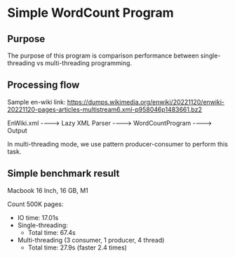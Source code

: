 # Simple WordCount Program

## Purpose
The purpose of this program is comparison performance between single-threading vs multi-threading programming.

## Processing flow
Sample en-wiki link: https://dumps.wikimedia.org/enwiki/20221120/enwiki-20221120-pages-articles-multistream6.xml-p958046p1483661.bz2

EnWiki.xml ----> Lazy XML Parser ----> WordCountProgram ----> Output

In multi-threading mode, we use pattern producer-consumer to perform this task.

## Simple benchmark result
Macbook 16 Inch, 16 GB, M1

Count 500K pages:
- IO time: 17.01s
- Single-threading:
  - Total time: 67.4s
- Multi-threading (3 consumer, 1 producer, 4 thread)
  - Total time: 27.9s (faster 2.4 times)

